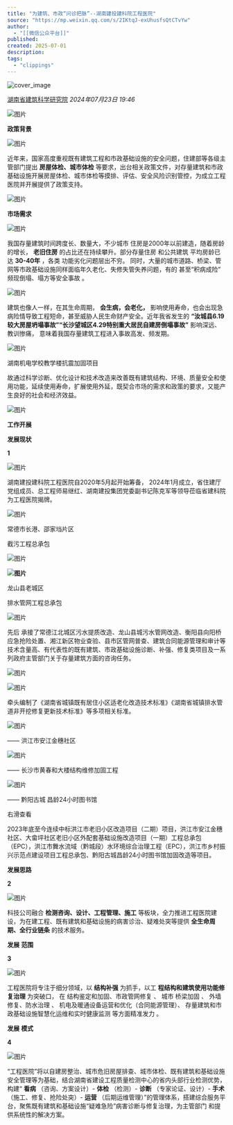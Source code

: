 ```yaml
---
title: "为建筑、市政“问诊把脉”--湖南建投建科院工程医院"
source: "https://mp.weixin.qq.com/s/2IKtqJ-exUhusfsQtCTvYw"
author:
  - "[[微信公众平台]]"
published:
created: 2025-07-01
description:
tags:
  - "clippings"
---
```

![cover_image](https://mmbiz.qpic.cn/mmbiz_jpg/TSEl9HyAPM7rnia6eibbRbeK7fuHb53qj8ksKcsN8QoicujarSwxycyvu5JAiaLiaeXaYXmrtX9ktRttg13aJ8GiaW1w/0?wx_fmt=jpeg)

[湖南省建筑科学研究院](https://mp.weixin.qq.com/s/) *2024年07月23日 19:46*

![图片](https://mmbiz.qpic.cn/mmbiz_gif/Ljib4So7yuWhwDcJ093iauL3cV9Sqb4W7bICyMxTHE6X7lWaflOpVAzx3F2D2SbvpiazfNEziaCz0RUb7GwLHq5W9Q/640?wx_fmt=gif&from=appmsg&tp=webp&wxfrom=5&wx_lazy=1)

**政策背景**

  

  

![图片](https://mmbiz.qpic.cn/mmbiz_png/TSEl9HyAPM7rnia6eibbRbeK7fuHb53qj8onZEFDtRyjTQ8EKuNg4Yg7HdzibzXI4xHCBln4MicFIxric6GDlLZSUWQ/640?wx_fmt=png&from=appmsg&tp=webp&wxfrom=5&wx_lazy=1)

近年来，国家高度重视既有建筑工程和市政基础设施的安全问题，住建部等各级主管部门提出 **房屋体检、城市体检** 等要求，出台相关政策文件，对存量建筑和市政基础设施开展房屋体检、城市体检等摸排、评估、安全风险识别管控，为成立工程医院并开展提供了政策支持。

  

![图片](https://mmbiz.qpic.cn/mmbiz_gif/Ljib4So7yuWhwDcJ093iauL3cV9Sqb4W7bICyMxTHE6X7lWaflOpVAzx3F2D2SbvpiazfNEziaCz0RUb7GwLHq5W9Q/640?wx_fmt=gif&from=appmsg&tp=webp&wxfrom=5&wx_lazy=1)

**市场需求**

  

  

![图片](https://mmbiz.qpic.cn/mmbiz_png/TSEl9HyAPM7rnia6eibbRbeK7fuHb53qj8SvaD0WYicK55cZgtia8Vt7e75nsss7r0db4vM1JwZcg0mu0icuWa3UJPw/640?wx_fmt=png&from=appmsg&tp=webp&wxfrom=5&wx_lazy=1)

我国存量建筑时间跨度长、数量大，不少城市 住房是2000年以前建造，随着房龄的增长， **老旧住房** 的占比还在持续攀升。部分存量住房 和公共建筑 平均房龄已达 **30-40年** ，各类 功能劣化问题层出不穷。 同时，大量的城市道路、桥梁、管网等市政基础设施同样面临年久老化、失修失管失养问题，有的 甚至“积病成险” 频现倒塌、塌方等安全事故 。  

![图片](https://mmbiz.qpic.cn/mmbiz_jpg/TSEl9HyAPM4WjeQQzE8WpfOCUWDXGexv8Xg47c6wpr07frD1gDs9neJToqTRCiaORT3AZpEUUhsUUicefgkWflDQ/640?wx_fmt=jpeg&from=appmsg&tp=webp&wxfrom=5&wx_lazy=1)

建筑也像人一样，在其生命周期， **会生病，会老化，** 影响使用寿命，也会出现急病险情导致工程短命，甚至威胁人民生命财产安全。近年我省发生的 **“汝城县6.19较大房屋坍塌事故”“长沙望城区4.29特别重大居民自建房倒塌事故”** 影响深远、教训惨痛， 意味着我国存量建筑工程进入事故高发、频发期。

![图片](https://mmbiz.qpic.cn/mmbiz_jpg/TSEl9HyAPM7rnia6eibbRbeK7fuHb53qj8yluKaR8dXZzWmxJ8nt5tYpRDjmAtuSYeVWIfet94Fk1b1IC6XLEvTQ/640?wx_fmt=jpeg&from=appmsg&tp=webp&wxfrom=5&wx_lazy=1)

湖南机电学校教学楼抗震加固项目

故通过科学诊断、优化设计和技术改造来改善既有建筑结构、环境、质量安全和使用功能，延续使用寿命，扩展使用外延，既契合市场的需求和政策的要求，又能产生良好的社会和经济效益。

  

![图片](https://mmbiz.qpic.cn/mmbiz_gif/Ljib4So7yuWhwDcJ093iauL3cV9Sqb4W7bICyMxTHE6X7lWaflOpVAzx3F2D2SbvpiazfNEziaCz0RUb7GwLHq5W9Q/640?wx_fmt=gif&from=appmsg&tp=webp&wxfrom=5&wx_lazy=1)

**工作开展**

**发展现状**

**1**

  

![图片](https://mmbiz.qpic.cn/mmbiz_jpg/TSEl9HyAPM4WjeQQzE8WpfOCUWDXGexvt324U0hbAOYzZ3XjFuA2XX69FOH0z7Vv0rIqSpKh2W537QPmOvNSCw/640?wx_fmt=jpeg&from=appmsg&tp=webp&wxfrom=5&wx_lazy=1)

湖南建投建科院工程医院自2020年5月起开始筹备， 2024年1月成立，省住建厅党组成员、总工程师易继红、湖南建投集团党委副书记陈克军等领导莅临省建科院为工程医院揭牌。

![图片](https://mmbiz.qpic.cn/mmbiz_png/TSEl9HyAPM7rnia6eibbRbeK7fuHb53qj8DJOdQIt6FwTE9WXCURJ4L1qUtEooNGWOXTXUB0KGg81hUpJ5qzAfoA/640?wx_fmt=png&from=appmsg&tp=webp&wxfrom=5&wx_lazy=1)

常德市长港、邵家垱片区

截污工程总承包

![图片](https://mmbiz.qpic.cn/mmbiz_png/bL2iaicTYdZn6R6YliaEWBoJNLFE7WnhhSFgEcnNicSRZYA0icwgg8W8jOcEtn7coAr6PJTIDozJibbnQV5hIXyWicYLw/640?wx_fmt=png&from=appmsg&tp=webp&wxfrom=5&wx_lazy=1)

**![图片](https://mmbiz.qpic.cn/mmbiz_png/TSEl9HyAPM7rnia6eibbRbeK7fuHb53qj8hD2hJGUBtKibjgicgf97b5ToowHJT4XzMYib0EoDceRDickAicQFRbr5xXA/640?wx_fmt=png&from=appmsg&tp=webp&wxfrom=5&wx_lazy=1)**

龙山县老城区

排水管网工程总承包

![图片](https://mmbiz.qpic.cn/mmbiz_png/bL2iaicTYdZn6R6YliaEWBoJNLFE7WnhhSFgEcnNicSRZYA0icwgg8W8jOcEtn7coAr6PJTIDozJibbnQV5hIXyWicYLw/640?wx_fmt=png&from=appmsg&tp=webp&wxfrom=5&wx_lazy=1)

  

  

先后 承接了常德江北城区污水提质改造、龙山县城污水管网改造、衡阳县向阳桥应急抢险处置、湘江新区物业查验、县市区管网普查、建筑合同能源管理和审计等技术含量高、有代表性的既有建筑、市政基础设施诊断、补强、修复类项目及一系列政府主管部门关于存量建筑方面的咨询任务。

![图片](https://mmbiz.qpic.cn/mmbiz_jpg/TSEl9HyAPM7rnia6eibbRbeK7fuHb53qj84fS4u3uFHaRQlO2ibic1icpJuvOrbpXiby2auzDpTdXNbhAcr9iaf4Js2CQ/640?wx_fmt=jpeg&from=appmsg&tp=webp&wxfrom=5&wx_lazy=1)

![图片](https://mmbiz.qpic.cn/mmbiz_jpg/TSEl9HyAPM7rnia6eibbRbeK7fuHb53qj81bKZpFboRPpSEuHib5nQFO6gwd0IvvlGTGnVzOraVamOGH93s0IqbvA/640?wx_fmt=jpeg&from=appmsg&tp=webp&wxfrom=5&wx_lazy=1)

  

牵头编制了《湖南省城镇既有居住小区适老化改造技术标准》《湖南省城镇排水管道非开挖修复更新技术标准》等多项相关标准。

  

![图片](https://mmbiz.qpic.cn/mmbiz_png/TSEl9HyAPM7rnia6eibbRbeK7fuHb53qj8PHYibAE71stQJh9icMPTMBT6J6rTqkqH4MHTibVBQLyTw9cAoPkjJrKpw/640?wx_fmt=png&from=appmsg&tp=webp&wxfrom=5&wx_lazy=1)

—— 洪江市安江金穗社区

![图片](https://mmbiz.qpic.cn/mmbiz_jpg/TSEl9HyAPM7rnia6eibbRbeK7fuHb53qj8dffdsCSfaTvomyaw3fwco9XAiaqicst4PtcGpwbdTWu8wuYH0H4vYqkQ/640?wx_fmt=jpeg&from=appmsg&tp=webp&wxfrom=5&wx_lazy=1)

—— 长沙市黄春和大楼结构维修加固工程

![图片](https://mmbiz.qpic.cn/mmbiz_jpg/TSEl9HyAPM7s1ibuFnk5xxw14YickldGvNe9t860XicfNwDkY3ZvcF02VfQqppiaWePTEgz4JibwTAoEk3o1SpxVjcQ/640?wx_fmt=other&from=appmsg&wxfrom=5&wx_lazy=1&wx_co=1&tp=webp)

—— 黔阳古城 昌龄24小时图书馆

右滑查看

2023年底至今连续中标洪江市老旧小区改造项目（二期）项目，洪江市安江金穗社区、大畲坪社区老旧小区外配套基础设施改造项目（一期）工程总承包（EPC），洪江市舞水流域（黔城段）水环境综合治理工程（EPC），洪江市乡村振兴示范点建设项目工程总承包、黔阳古城昌龄24小时图书馆加固改造等项目。

  

**发展思路**

**2**

  

![图片](https://mmbiz.qpic.cn/mmbiz_png/TSEl9HyAPM7rnia6eibbRbeK7fuHb53qj8Uq3LCpc5PjeyHgDoQHTr8SyswFFYxKu3hHUUicIDg8qSUB7zcx42tIA/640?wx_fmt=png&from=appmsg&tp=webp&wxfrom=5&wx_lazy=1)

科技公司融合 **检测咨询、设计、工程管理、施工** 等板块，全力推进工程医院建设，为在建工程、既有建筑和基础设施的病害诊治、疑难处突等提供 **全生命周期、全行业链条** 的技术服务。

**发展** **范围**

**3**

  

![图片](https://mmbiz.qpic.cn/mmbiz_jpg/TSEl9HyAPM7rnia6eibbRbeK7fuHb53qj8HIvnia3bibIbtZty1J0VY1G1Nggj33CtH9icwDI2HVQZv3Z8GjUmILxoA/640?wx_fmt=jpeg&from=appmsg&tp=webp&wxfrom=5&wx_lazy=1)

工程医院将专注于细分领域，以 **结构补强** 为抓手，以工 **程结构和建筑使用功能修复治理** 为突破口， 在 结构鉴定和加固、市政管网修复 、 城市 桥梁加固 、 外墙修复、防水治理 、 机电及暖通设备运营和优化（合同能源管理）、 存量建筑和市政基础设施智慧化运维和实时健康监测 等方面精准发力 。

**发展** **模式**

**4**

  

![图片](https://mmbiz.qpic.cn/mmbiz_png/TSEl9HyAPM7rnia6eibbRbeK7fuHb53qj8PPqZBgHUMwmj0Yvsia1hBnIsY6FQ9M069YibCwvFQSkT8t2KeC3yKmWw/640?wx_fmt=png&from=appmsg&tp=webp&wxfrom=5&wx_lazy=1)

“工程医院”将以自建房整治、城市危旧房屋排查、城市体检、既有建筑和基础设施安全管理等为基础，结合湖南省建设工程质量检测中心的省内头部行业检测优势， 构建“ **看病** （咨询、方案设计）- **体检** （检测）- **诊断** （专家论证、设计）- **手术** （施工、修复、抢险处突）- **运营** （后期运维管理）”的管理体系，搭建综合服务平台，聚焦既有建筑和基础设施“疑难急险”病害诊断与修复治理，为主管部门 和提供系统性的解决方案。

